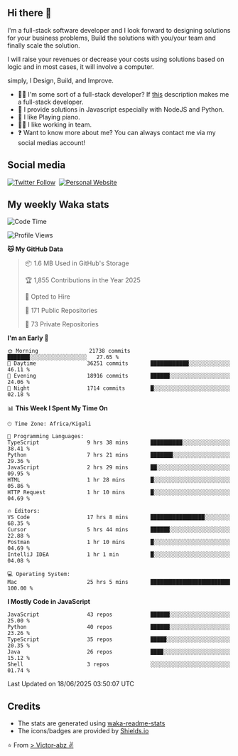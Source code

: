 ## Hi there 👋
I'm a full-stack software developer and I look forward to designing solutions for your business problems, Build the solutions with you/your team and finally scale the solution.

I will raise your revenues or decrease your costs using solutions based on logic and in most cases, it will involve a computer.

simply, I Design, Build, and Improve.

- 👨‍💻 I'm some sort of a full-stack developer? If [this](https://www.w3schools.com/whatis/whatis_fullstack.asp) description makes me a full-stack developer.
- 🌱 I provide solutions in Javascript especially with NodeJS and Python. 
- 🎹 I like Playing piano.
- 👯‍♀️ I like working in team.
- ❓ Want to know more about me? You can always contact me via my social medias account!

## Social media
[![Twitter Follow](https://img.shields.io/twitter/follow/vicky_abz?color=%231DA1F2&label=Twitter&style=for-the-badge&logo=twitter&logoColor=ffffff)](https://twitter.com/vicky_abz)
‎‎ [![Personal Website](https://img.shields.io/static/v1?label=visit&message=victor-abz.com&color=%235F021F&style=for-the-badge)](https://victor-abz.com/)

## My weekly Waka stats
<!--START_SECTION:waka-->
![Code Time](http://img.shields.io/badge/Code%20Time-1%2C754%20hrs%209%20mins-blue)

![Profile Views](http://img.shields.io/badge/Profile%20Views-0-blue)

**🐱 My GitHub Data** 

> 📦 1.6 MB Used in GitHub's Storage 
 > 
> 🏆 1,855 Contributions in the Year 2025
 > 
> 💼 Opted to Hire
 > 
> 📜 171 Public Repositories 
 > 
> 🔑 73 Private Repositories 
 > 
**I'm an Early 🐤** 

```text
🌞 Morning                21738 commits       ███████░░░░░░░░░░░░░░░░░░   27.65 % 
🌆 Daytime                36251 commits       ████████████░░░░░░░░░░░░░   46.11 % 
🌃 Evening                18916 commits       ██████░░░░░░░░░░░░░░░░░░░   24.06 % 
🌙 Night                  1714 commits        █░░░░░░░░░░░░░░░░░░░░░░░░   02.18 % 
```


📊 **This Week I Spent My Time On** 

```text
🕑︎ Time Zone: Africa/Kigali

💬 Programming Languages: 
TypeScript               9 hrs 38 mins       ██████████░░░░░░░░░░░░░░░   38.41 % 
Python                   7 hrs 21 mins       ███████░░░░░░░░░░░░░░░░░░   29.36 % 
JavaScript               2 hrs 29 mins       ██░░░░░░░░░░░░░░░░░░░░░░░   09.95 % 
HTML                     1 hr 28 mins        █░░░░░░░░░░░░░░░░░░░░░░░░   05.86 % 
HTTP Request             1 hr 10 mins        █░░░░░░░░░░░░░░░░░░░░░░░░   04.69 % 

🔥 Editors: 
VS Code                  17 hrs 8 mins       █████████████████░░░░░░░░   68.35 % 
Cursor                   5 hrs 44 mins       ██████░░░░░░░░░░░░░░░░░░░   22.88 % 
Postman                  1 hr 10 mins        █░░░░░░░░░░░░░░░░░░░░░░░░   04.69 % 
IntelliJ IDEA            1 hr 1 min          █░░░░░░░░░░░░░░░░░░░░░░░░   04.08 % 

💻 Operating System: 
Mac                      25 hrs 5 mins       █████████████████████████   100.00 % 
```

**I Mostly Code in JavaScript** 

```text
JavaScript               43 repos            ██████░░░░░░░░░░░░░░░░░░░   25.00 % 
Python                   40 repos            ██████░░░░░░░░░░░░░░░░░░░   23.26 % 
TypeScript               35 repos            █████░░░░░░░░░░░░░░░░░░░░   20.35 % 
Java                     26 repos            ████░░░░░░░░░░░░░░░░░░░░░   15.12 % 
Shell                    3 repos             ░░░░░░░░░░░░░░░░░░░░░░░░░   01.74 % 
```




 Last Updated on 18/06/2025 03:50:07 UTC
<!--END_SECTION:waka-->

## Credits
- The stats are generated using [waka-readme-stats](https://github.com/anmol098/waka-readme-stats)
- The icons/badges are provided by [Shields.io](https://shields.io/)

⭐️ From [> Victor-abz ✌](https://victor-abz.com/)
